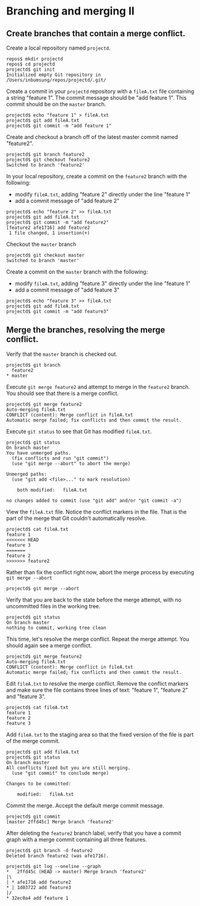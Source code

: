 # Branching and merging II

## Create branches that contain a merge conflict. 

Create a local repository named `projectd`.
```
repos$ mkdir projectd
repos$ cd projectd
projectd$ git init
Initialized empty Git repository in /Users/inbumsung/repos/projectd/.git/
```

Create a commit in your `projectd` repository with a `fileA.txt` file containing a string "feature 1". The commit message should be "add feature 1". This commit should be on the `master` branch.
```
projectd$ echo "feature 1" > fileA.txt
projectd$ git add fileA.txt
projectd$ git commit -m "add feature 1"
```

Create and checkout a branch off of the latest master commit named "feature2".
```
projectd$ git branch feature2
projectd$ git checkout feature2
Switched to branch 'feature2'
```

In your local repository, create a commit on the `feature2` branch with the following:
- modify `fileA.txt`, adding "feature 2" directly under the line "feature 1"
- add a commit message of "add feature 2"
```
projectd$ echo "feature 2" >> fileA.txt
projectd$ git add fileA.txt 
projectd$ git commit -m "add feature2"
[feature2 afe1716] add feature2
 1 file changed, 1 insertion(+)
```

Checkout the `master` branch 
```
projectd$ git checkout master
Switched to branch 'master'
```

Create a commit on the `master` branch with the following:
- modify `fileA.txt`, adding "feature 3" directly under the line "feature 1"
- add a commit message of "add feature 3"
```
projectd$ echo "feature 3" >> fileA.txt
projectd$ git add fileA.txt
projectd$ git commit -m "add feature3"
```

## Merge the branches, resolving the merge conflict.
Verify that the `master` branch is checked out.
```
projectd$ git branch
  feature2
* master
```

Execute `git merge feature2` and attempt to merge in the `feature2` branch. You should see that there is a merge conflict.
```
projectd$ git merge feature2
Auto-merging fileA.txt
CONFLICT (content): Merge conflict in fileA.txt
Automatic merge failed; fix conflicts and then commit the result.
```

Execute `git status` to see that Git has modified `fileA.txt`.
```
projectd$ git status
On branch master
You have unmerged paths.
  (fix conflicts and run "git commit")
  (use "git merge --abort" to abort the merge)

Unmerged paths:
  (use "git add <file>..." to mark resolution)

    both modified:   fileA.txt

no changes added to commit (use "git add" and/or "git commit -a")
```

View the `fileA.txt` file. Notice the conflict markers in the file. That is the part of the merge that Git couldn't automatically resolve.
```
projectd$ cat fileA.txt 
feature 1
<<<<<<< HEAD
feature 3
=======
feature 2
>>>>>>> feature2
```

Rather than fix the conflict right now, abort the merge process by executing `git merge --abort`
```
projectd$ git merge --abort
```

Verify that you are back to the state before the merge attempt, with no uncommitted files in the working tree.
```
projectd$ git status
On branch master
nothing to commit, working tree clean
```

This time, let's resolve the merge conflict. Repeat the merge attempt. You should again see a merge conflict.
```
projectd$ git merge feature2
Auto-merging fileA.txt
CONFLICT (content): Merge conflict in fileA.txt
Automatic merge failed; fix conflicts and then commit the result.
```

Edit `fileA.txt` to resolve the merge conflict. Remove the conflict markers and make sure the file contains three lines of text: "feature 1", "feature 2" and "feature 3".
```
projectd$ cat fileA.txt 
feature 1
feature 2
feature 3
```

Add `fileA.txt` to the staging area so that the fixed version of the file is part of the merge commit.
```
projectd$ git add fileA.txt 
projectd$ git status
On branch master
All conflicts fixed but you are still merging.
  (use "git commit" to conclude merge)

Changes to be committed:

    modified:   fileA.txt
```

Commit the merge. Accept the default merge commit message.
```
projectd$ git commit 
[master 2ffd45c] Merge branch 'feature2'
```

After deleting the `feature2` branch label, verify that you have a commit graph with a merge commit containing all three features.
```
projectd$ git branch -d feature2
Deleted branch feature2 (was afe1716).

projectd$ git log --oneline --graph
*   2ffd45c (HEAD -> master) Merge branch 'feature2'
|\  
| * afe1716 add feature2
* | 1d03722 add feature3
|/  
* 32ec0a4 add feature 1
``` 
